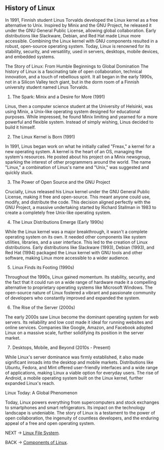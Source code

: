 
## History of Linux


In 1991, Finnish student Linus Torvalds developed the Linux kernel as a free alternative to Unix. Inspired by Minix and the GNU Project, he released it under the GNU General Public License, allowing global collaboration. Early distributions like Slackware, Debian, and Red Hat made Linux more accessible. Combining the Linux kernel with GNU components resulted in a robust, open-source operating system. Today, Linux is renowned for its stability, security, and versatility, used in servers, desktops, mobile devices, and embedded systems.

The Story of Linux: From Humble Beginnings to Global Domination
The history of Linux is a fascinating tale of open collaboration, technical innovation, and a touch of rebellious spirit. It all began in the early 1990s, not in a Silicon Valley tech giant, but in the dorm room of a Finnish university student named Linus Torvalds.

1. The Spark: Minix and a Desire for More (1991)

Linus, then a computer science student at the University of Helsinki, was using Minix, a Unix-like operating system designed for educational purposes. While impressed, he found Minix limiting and yearned for a more powerful and flexible system. Instead of simply wishing, Linus decided to build it himself.

2. The Linux Kernel is Born (1991)

In 1991, Linus began work on what he initially called "Freax," a kernel for a new operating system. A kernel is the heart of an OS, managing the system's resources. He posted about his project on a Minix newsgroup, sparking the interest of other programmers around the world. The name "Linux," a combination of Linus's name and "Unix," was suggested and quickly stuck.

3. The Power of Open Source and the GNU Project

Crucially, Linus released his Linux kernel under the GNU General Public License, making it free and open-source. This meant anyone could use, modify, and distribute the code. This decision aligned perfectly with the GNU Project, a massive undertaking started by Richard Stallman in 1983 to create a completely free Unix-like operating system.

4. The Linux Distributions Emerge (Early 1990s)

While the Linux kernel was a major breakthrough, it wasn't a complete operating system on its own. It needed other components like system utilities, libraries, and a user interface. This led to the creation of Linux distributions. Early distributions like Slackware (1993), Debian (1993), and Red Hat (1994) packaged the Linux kernel with GNU tools and other software, making Linux more accessible to a wider audience.

5. Linux Finds its Footing (1990s)

Throughout the 1990s, Linux gained momentum. Its stability, security, and the fact that it could run on a wide range of hardware made it a compelling alternative to proprietary operating systems like Microsoft Windows. The open-source nature of Linux fostered a vibrant and passionate community of developers who constantly improved and expanded the system.

6. The Rise of the Server (2000s)

The early 2000s saw Linux become the dominant operating system for web servers. Its reliability and low cost made it ideal for running websites and online services. Companies like Google, Amazon, and Facebook adopted Linux on a massive scale, further solidifying its position in the server market.

7. Desktops, Mobile, and Beyond (2010s - Present)

While Linux's server dominance was firmly established, it also made significant inroads into the desktop and mobile markets. Distributions like Ubuntu, Fedora, and Mint offered user-friendly interfaces and a wide range of applications, making Linux a viable option for everyday users. The rise of Android, a mobile operating system built on the Linux kernel, further expanded Linux's reach.

Linux Today: A Global Phenomenon

Today, Linux powers everything from supercomputers and stock exchanges to smartphones and smart refrigerators. Its impact on the technology landscape is undeniable. The story of Linux is a testament to the power of open collaboration, the ingenuity of countless developers, and the enduring appeal of a free and open operating system.


NEXT -> [Linux File System](FileSystem.md).

BACK -> [Components of Linux](Components.md).
